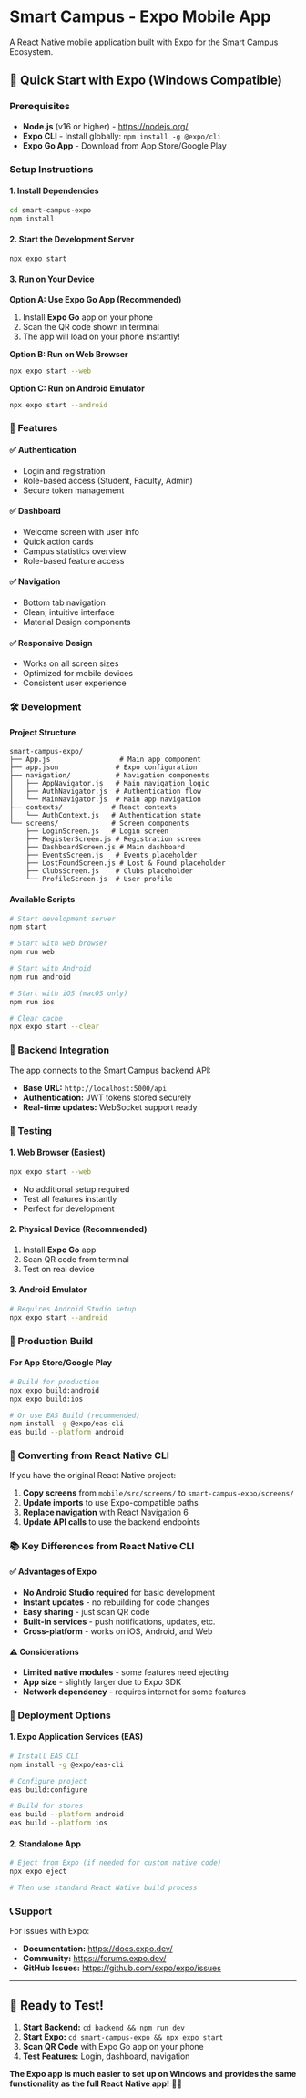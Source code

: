 # Smart Campus - Expo Mobile App

A React Native mobile application built with Expo for the Smart Campus Ecosystem.

## 🚀 Quick Start with Expo (Windows Compatible)

### Prerequisites
- **Node.js** (v16 or higher) - https://nodejs.org/
- **Expo CLI** - Install globally: `npm install -g @expo/cli`
- **Expo Go App** - Download from App Store/Google Play

### Setup Instructions

#### 1. Install Dependencies
```bash
cd smart-campus-expo
npm install
```

#### 2. Start the Development Server
```bash
npx expo start
```

#### 3. Run on Your Device
**Option A: Use Expo Go App (Recommended)**
1. Install **Expo Go** app on your phone
2. Scan the QR code shown in terminal
3. The app will load on your phone instantly!

**Option B: Run on Web Browser**
```bash
npx expo start --web
```

**Option C: Run on Android Emulator**
```bash
npx expo start --android
```

### 📱 Features

#### ✅ **Authentication**
- Login and registration
- Role-based access (Student, Faculty, Admin)
- Secure token management

#### ✅ **Dashboard**
- Welcome screen with user info
- Quick action cards
- Campus statistics overview
- Role-based feature access

#### ✅ **Navigation**
- Bottom tab navigation
- Clean, intuitive interface
- Material Design components

#### ✅ **Responsive Design**
- Works on all screen sizes
- Optimized for mobile devices
- Consistent user experience

### 🛠️ Development

#### Project Structure
```
smart-campus-expo/
├── App.js                 # Main app component
├── app.json              # Expo configuration
├── navigation/           # Navigation components
│   ├── AppNavigator.js   # Main navigation logic
│   ├── AuthNavigator.js  # Authentication flow
│   └── MainNavigator.js  # Main app navigation
├── contexts/            # React contexts
│   └── AuthContext.js   # Authentication state
└── screens/             # Screen components
    ├── LoginScreen.js   # Login screen
    ├── RegisterScreen.js # Registration screen
    ├── DashboardScreen.js # Main dashboard
    ├── EventsScreen.js   # Events placeholder
    ├── LostFoundScreen.js # Lost & Found placeholder
    ├── ClubsScreen.js    # Clubs placeholder
    └── ProfileScreen.js  # User profile
```

#### Available Scripts
```bash
# Start development server
npm start

# Start with web browser
npm run web

# Start with Android
npm run android

# Start with iOS (macOS only)
npm run ios

# Clear cache
npx expo start --clear
```

### 🔧 Backend Integration

The app connects to the Smart Campus backend API:
- **Base URL:** `http://localhost:5000/api`
- **Authentication:** JWT tokens stored securely
- **Real-time updates:** WebSocket support ready

### 📱 Testing

#### 1. Web Browser (Easiest)
```bash
npx expo start --web
```
- No additional setup required
- Test all features instantly
- Perfect for development

#### 2. Physical Device (Recommended)
1. Install **Expo Go** app
2. Scan QR code from terminal
3. Test on real device

#### 3. Android Emulator
```bash
# Requires Android Studio setup
npx expo start --android
```

### 🎯 Production Build

#### For App Store/Google Play
```bash
# Build for production
npx expo build:android
npx expo build:ios

# Or use EAS Build (recommended)
npm install -g @expo/eas-cli
eas build --platform android
```

### 🔄 Converting from React Native CLI

If you have the original React Native project:

1. **Copy screens** from `mobile/src/screens/` to `smart-campus-expo/screens/`
2. **Update imports** to use Expo-compatible paths
3. **Replace navigation** with React Navigation 6
4. **Update API calls** to use the backend endpoints

### 📚 Key Differences from React Native CLI

#### ✅ **Advantages of Expo**
- **No Android Studio required** for basic development
- **Instant updates** - no rebuilding for code changes
- **Easy sharing** - just scan QR code
- **Built-in services** - push notifications, updates, etc.
- **Cross-platform** - works on iOS, Android, and Web

#### ⚠️ **Considerations**
- **Limited native modules** - some features need ejecting
- **App size** - slightly larger due to Expo SDK
- **Network dependency** - requires internet for some features

### 🚀 Deployment Options

#### 1. Expo Application Services (EAS)
```bash
# Install EAS CLI
npm install -g @expo/eas-cli

# Configure project
eas build:configure

# Build for stores
eas build --platform android
eas build --platform ios
```

#### 2. Standalone App
```bash
# Eject from Expo (if needed for custom native code)
npx expo eject

# Then use standard React Native build process
```

### 📞 Support

For issues with Expo:
- **Documentation:** https://docs.expo.dev/
- **Community:** https://forums.expo.dev/
- **GitHub Issues:** https://github.com/expo/expo/issues

---

## 🎉 **Ready to Test!**

1. **Start Backend:** `cd backend && npm run dev`
2. **Start Expo:** `cd smart-campus-expo && npx expo start`
3. **Scan QR Code** with Expo Go app on your phone
4. **Test Features:** Login, dashboard, navigation

**The Expo app is much easier to set up on Windows and provides the same functionality as the full React Native app!** 📱✨
